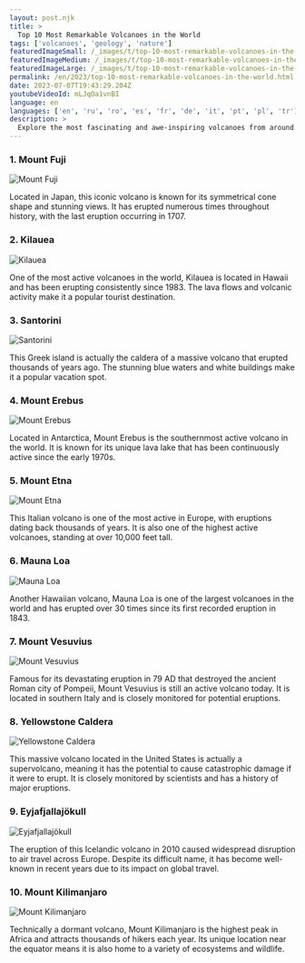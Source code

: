 ```yaml
---
layout: post.njk
title: >
  Top 10 Most Remarkable Volcanoes in the World
tags: ['volcanoes', 'geology', 'nature']
featuredImageSmall: /_images/t/top-10-most-remarkable-volcanoes-in-the-world-cover-en-small.webp
featuredImageMedium: /_images/t/top-10-most-remarkable-volcanoes-in-the-world-cover-en-medium.webp
featuredImageLarge: /_images/t/top-10-most-remarkable-volcanoes-in-the-world-cover-en-large.webp
permalink: /en/2023/top-10-most-remarkable-volcanoes-in-the-world.html
date: 2023-07-07T19:43:29.204Z
youtubeVideoId: mLJqOa1vnBI
language: en
languages: ['en', 'ru', 'ro', 'es', 'fr', 'de', 'it', 'pt', 'pl', 'tr']
description: >
  Explore the most fascinating and awe-inspiring volcanoes from around the globe, each with unique characteristics and breathtaking features.
---
```


### 1. Mount Fuji

![Mount Fuji](/_images/2/2adda1496b2804e59b2051839b004907-medium.webp)

Located in Japan, this iconic volcano is known for its symmetrical cone shape and stunning views. It has erupted numerous times throughout history, with the last eruption occurring in 1707.

### 2. Kilauea

![Kilauea](/_images/a/a21037d55fc89798a2c77837a121440c-medium.webp)

One of the most active volcanoes in the world, Kilauea is located in Hawaii and has been erupting consistently since 1983. The lava flows and volcanic activity make it a popular tourist destination.

### 3. Santorini

![Santorini](/_images/b/b898ced90c5b7f67044ac8fb85351b8e-medium.webp)

This Greek island is actually the caldera of a massive volcano that erupted thousands of years ago. The stunning blue waters and white buildings make it a popular vacation spot.

### 4. Mount Erebus

![Mount Erebus](/_images/d/d051151b6658a7488787df7282be42da-medium.webp)

Located in Antarctica, Mount Erebus is the southernmost active volcano in the world. It is known for its unique lava lake that has been continuously active since the early 1970s.

### 5. Mount Etna

![Mount Etna](/_images/a/ae048f2d2dfeaab3914e5e21c1fa96a3-medium.webp)

This Italian volcano is one of the most active in Europe, with eruptions dating back thousands of years. It is also one of the highest active volcanoes, standing at over 10,000 feet tall.

### 6. Mauna Loa

![Mauna Loa](/_images/1/1f29ec3e1da2cae7c4ce0d8ff055ed99-medium.webp)

Another Hawaiian volcano, Mauna Loa is one of the largest volcanoes in the world and has erupted over 30 times since its first recorded eruption in 1843.

### 7. Mount Vesuvius

![Mount Vesuvius](/_images/6/67a4df0baffacd347daf8db60b53996f-medium.webp)

Famous for its devastating eruption in 79 AD that destroyed the ancient Roman city of Pompeii, Mount Vesuvius is still an active volcano today. It is located in southern Italy and is closely monitored for potential eruptions.

### 8. Yellowstone Caldera

![Yellowstone Caldera](/_images/d/d032a09a740a33eeab2f9dd0244745ac-medium.webp)

This massive volcano located in the United States is actually a supervolcano, meaning it has the potential to cause catastrophic damage if it were to erupt. It is closely monitored by scientists and has a history of major eruptions.

### 9. Eyjafjallajökull

![Eyjafjallajökull](/_images/9/95864e3e9d1293dd7da94cebd8220f2e-medium.webp)

The eruption of this Icelandic volcano in 2010 caused widespread disruption to air travel across Europe. Despite its difficult name, it has become well-known in recent years due to its impact on global travel.

### 10. Mount Kilimanjaro

![Mount Kilimanjaro](/_images/5/5f11c8a17faf3ea21a16796d2d18b681-medium.webp)

Technically a dormant volcano, Mount Kilimanjaro is the highest peak in Africa and attracts thousands of hikers each year. Its unique location near the equator means it is also home to a variety of ecosystems and wildlife.

